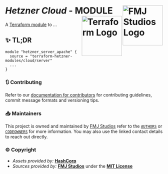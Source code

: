 # _Hetzner Cloud_ - MODULE <img src="https://avatars.githubusercontent.com/u/140525456?s=200&v=4" alt="FMJ Studios Logo" align="right" width="128"/> <img src="https://raw.githubusercontent.com/fmjstudios/artwork/refs/heads/main/projects/terraform/icon/color/terraform-icon-color.png" alt="Terraform Logo" align="right" width="128"/>

A [Terraform module][module] to ...

## ✨ TL;DR

```shell
module "hetzner_server_apache" {
  source = "terraform-hetzner-modules/cloud/server"
  ...
}
```

<!-- BEGIN_TF_DOCS -->

<!-- END_TF_DOCS -->

### 🔃 Contributing

Refer to our [documentation for contributors][contributing] for contributing guidelines, commit message
formats and versioning tips.

### 📥 Maintainers

This project is owned and maintained by [FMJ Studios][org] refer to the [`AUTHORS`][authors] or [`CODEOWNERS`][owners]
for more information. You may also use the linked contact details to reach out directly.

### ©️ Copyright

- _Assets provided by:_ **[HashCorp][hashicorp]**
- _Sources provided by:_ **[FMJ Studios][org]** under the **[MIT License][license]**

<!-- INTERNAL REFERENCES -->

<!-- Project references -->

<!-- File references -->

[license]: LICENSE
[contributing]: docs/CONTRIBUTING.md
[authors]: .github/AUTHORS
[owners]: .github/CODEOWNERS

<!-- General links -->

[org]: https://github.com/fmjstudios
[hashicorp]: https://www.hashicorp.com/

<!-- Third-party -->

[module]: https://registry.terraform.io/modules/terraform-hetzner-modules/compute/server/latest
